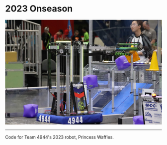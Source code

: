 # 2023 Onseason

![Robot Image](src/main/deploy/20230420165309_IMG_2225.JPG)

---

Code for Team 4944's 2023 robot, Princess Waffles.
